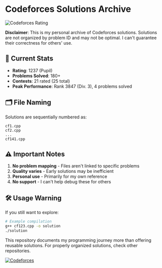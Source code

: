 # Codeforces Solutions Archive

![Codeforces Rating](https://img.shields.io/badge/Codeforces-Pupil-1237-blue?logo=codeforces)

**Disclaimer**: This is my personal archive of Codeforces solutions. Solutions are not organized by problem ID and may not be optimal. I can't guarantee their correctness for others' use.

## 📌 Current Stats
- **Rating**: 1237 (Pupil)
- **Problems Solved**: 180+
- **Contests**: 21 rated (25 total)
- **Peak Performance**: Rank 3847 (Div. 3), 4 problems solved

## 🗂️ File Naming
Solutions are sequentially numbered as:
```
cf1.cpp
cf2.cpp
...
cf141.cpp
```

## ⚠️ Important Notes
1. **No problem mapping** - Files aren't linked to specific problems
2. **Quality varies** - Early solutions may be inefficient
3. **Personal use** - Primarily for my own reference
4. **No support** - I can't help debug these for others

## 🛠️ Usage Warning
If you still want to explore:
```bash
# Example compilation
g++ cf123.cpp -o solution
./solution
```

This repository documents my programming journey more than offering reusable solutions. For properly organized solutions, check other repositories.

[![Codeforces](https://img.shields.io/badge/My_Codeforces-Profile-blue?style=flat&logo=codeforces)](https://codeforces.com/profile/your-handle)
